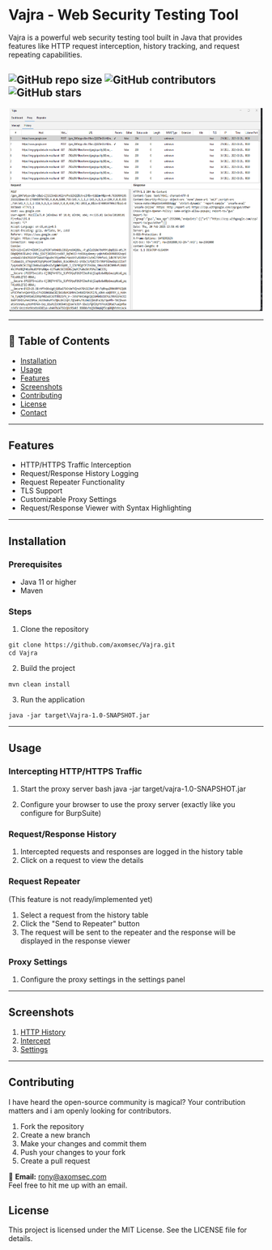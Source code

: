 # Vajra - Web Security Testing Tool

Vajra is a powerful web security testing tool built in Java that provides features like HTTP request interception, history tracking, and request repeating capabilities.

![GitHub repo size](https://img.shields.io/github/repo-size/axomsec/Vajra)
![GitHub contributors](https://img.shields.io/github/contributors/axomsec/Vajra)
![GitHub stars](https://img.shields.io/github/stars/axomsec/Vajra)
---

<center><img src="screenshots/http_history.png" width="500" height="400" /></center>

---
## 📖 Table of Contents

- [Installation](#installation)
- [Usage](#usage)
- [Features](#features)
- [Screenshots](#screenshots)
- [Contributing](#contributing)
- [License](#license)
- [Contact](#contact)
---
## Features

- HTTP/HTTPS Traffic Interception
- Request/Response History Logging
- Request Repeater Functionality 
- TLS Support
- Customizable Proxy Settings
- Request/Response Viewer with Syntax Highlighting
---
## Installation

### Prerequisites
- Java 11 or higher
- Maven

### Steps
1. Clone the repository

```
git clone https://github.com/axomsec/Vajra.git
cd Vajra
```

2. Build the project

`mvn clean install`

3. Run the application

````
java -jar target\Vajra-1.0-SNAPSHOT.jar
````
---
## Usage

### Intercepting HTTP/HTTPS Traffic

1. Start the proxy server
bash
java -jar target/vajra-1.0-SNAPSHOT.jar

2. Configure your browser to use the proxy server (exactly like you configure for BurpSuite)

### Request/Response History

1. Intercepted requests and responses are logged in the history table
2. Click on a request to view the details

### Request Repeater
(This feature is not ready/implemented yet)
1. Select a request from the history table
2. Click the "Send to Repeater" button
3. The request will be sent to the repeater and the response will be displayed in the response viewer

### Proxy Settings

1. Configure the proxy settings in the settings panel   

---
## Screenshots
1. [HTTP History](screenshots/http_history.png)
2. [Intercept](screenshots/http_history.png)
3. [Settings](screenshots/export_ca_cert.png)


---
## Contributing
I have heard the open-source community is magical? Your contribution matters and i am openly looking for contributors.
1. Fork the repository
2. Create a new branch
3. Make your changes and commit them
4. Push your changes to your fork
5. Create a pull request


📧 **Email:** [rony@axomsec.com](mailto:rony@axomsec.com)
<br>Feel free to hit me up with an email. 

## License

This project is licensed under the MIT License. See the LICENSE file for details.


